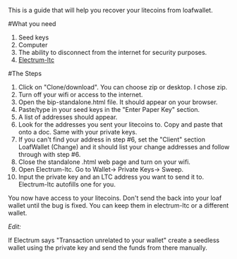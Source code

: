 This is a guide that will help you recover your litecoins from loafwallet.

#What you need

1. Seed keys
2. Computer
3. The ability to disconnect from the internet for security purposes.
4. [Electrum-ltc](https://electrum-ltc.org/)

#The Steps

1. Click on "Clone/download". You can choose zip or desktop.  I chose zip.  
2. Turn off your wifi or access to the internet.
3. Open the bip-standalone.html file.  It should appear on your browser.
4. Paste/type in your seed keys in the "Enter Paper Key" section.
5. A list of addresses should appear.
6. Look for the addresses you sent your litecoins to.  Copy and paste that onto a doc.  Same with your private keys.  
9. If you can't find your address in step #6, set the "Client" section LoafWallet (Change) and it should list your change addresses and follow through with step #6.
10. Close the standalone .html web page and turn on your wifi.
11. Open Electrum-ltc.  Go to Wallet-> Private Keys-> Sweep.
12. Input the private key and an LTC address you want to send it to. Electrum-ltc autofills one for you.

You now have access to your litecoins.  Don't send the back into your loaf wallet until the bug is fixed.  You can keep them in electrum-ltc or a different wallet.

*Edit:*

If Electrum says "Transaction unrelated to your wallet" create a seedless wallet using the private key and send the funds from there manually.
